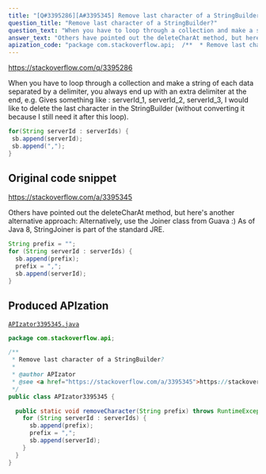 ```yaml
---
title: "[Q#3395286][A#3395345] Remove last character of a StringBuilder?"
question_title: "Remove last character of a StringBuilder?"
question_text: "When you have to loop through a collection and make a string of each data separated by a delimiter, you always end up with an extra delimiter at the end, e.g. Gives something like : serverId_1, serverId_2, serverId_3, I would like to delete the last character in the StringBuilder (without converting it because I still need it after this loop)."
answer_text: "Others have pointed out the deleteCharAt method, but here's another alternative approach: Alternatively, use the Joiner class from Guava :) As of Java 8, StringJoiner is part of the standard JRE."
apization_code: "package com.stackoverflow.api;  /**  * Remove last character of a StringBuilder?  *  * @author APIzator  * @see <a href=\"https://stackoverflow.com/a/3395345\">https://stackoverflow.com/a/3395345</a>  */ public class APIzator3395345 {    public static void removeCharacter(String prefix) throws RuntimeException {     for (String serverId : serverIds) {       sb.append(prefix);       prefix = \",\";       sb.append(serverId);     }   } }"
---
```


https://stackoverflow.com/q/3395286

When you have to loop through a collection and make a string of each data separated by a delimiter, you always end up with an extra delimiter at the end, e.g.
Gives something like : serverId_1, serverId_2, serverId_3,
I would like to delete the last character in the StringBuilder (without converting it because I still need it after this loop).


```java
for(String serverId : serverIds) {
 sb.append(serverId);
 sb.append(",");
}
```


## Original code snippet

https://stackoverflow.com/a/3395345

Others have pointed out the deleteCharAt method, but here&#x27;s another alternative approach:
Alternatively, use the Joiner class from Guava :)
As of Java 8, StringJoiner is part of the standard JRE.

```java
String prefix = "";
for (String serverId : serverIds) {
  sb.append(prefix);
  prefix = ",";
  sb.append(serverId);
}
```

## Produced APIzation

[`APIzator3395345.java`](https://github.com/pasqualesalza/apization-temp-data/raw/master/apizations/java/APIzator3395345.java)

```java
package com.stackoverflow.api;

/**
 * Remove last character of a StringBuilder?
 *
 * @author APIzator
 * @see <a href="https://stackoverflow.com/a/3395345">https://stackoverflow.com/a/3395345</a>
 */
public class APIzator3395345 {

  public static void removeCharacter(String prefix) throws RuntimeException {
    for (String serverId : serverIds) {
      sb.append(prefix);
      prefix = ",";
      sb.append(serverId);
    }
  }
}

```